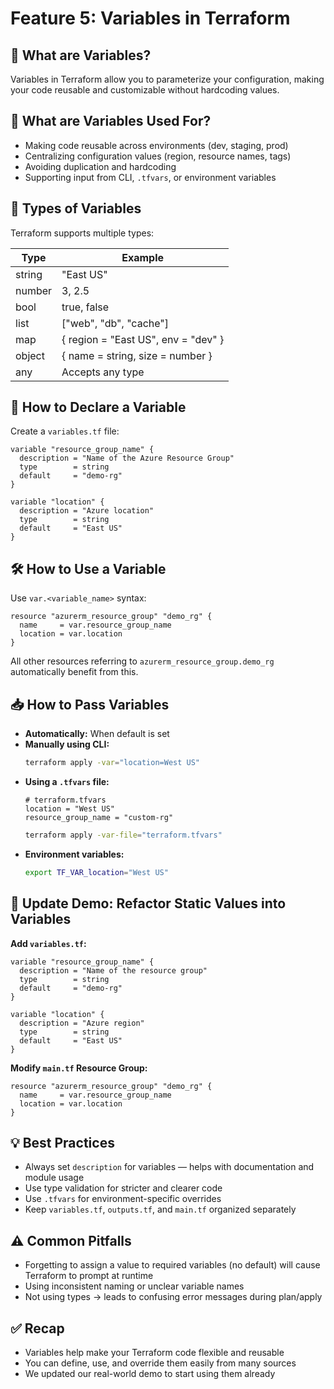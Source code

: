# Feature 5: Variables in Terraform

## 🔧 What are Variables?
Variables in Terraform allow you to parameterize your configuration, making your code reusable and customizable without hardcoding values.

## 🧰 What are Variables Used For?
- Making code reusable across environments (dev, staging, prod)
- Centralizing configuration values (region, resource names, tags)
- Avoiding duplication and hardcoding
- Supporting input from CLI, `.tfvars`, or environment variables

## 🧱 Types of Variables
Terraform supports multiple types:

| Type   | Example                                 |
|--------|-----------------------------------------|
| string | "East US"                               |
| number | 3, 2.5                                  |
| bool   | true, false                             |
| list   | ["web", "db", "cache"]                  |
| map    | { region = "East US", env = "dev" }     |
| object | { name = string, size = number }        |
| any    | Accepts any type                        |

## 🧪 How to Declare a Variable
Create a `variables.tf` file:
```hcl
variable "resource_group_name" {
  description = "Name of the Azure Resource Group"
  type        = string
  default     = "demo-rg"
}

variable "location" {
  description = "Azure location"
  type        = string
  default     = "East US"
}
```

## 🛠 How to Use a Variable
Use `var.<variable_name>` syntax:
```hcl
resource "azurerm_resource_group" "demo_rg" {
  name     = var.resource_group_name
  location = var.location
}
```
All other resources referring to `azurerm_resource_group.demo_rg` automatically benefit from this.

## 📥 How to Pass Variables
- **Automatically:** When default is set
- **Manually using CLI:**
  ```bash
  terraform apply -var="location=West US"
  ```
- **Using a `.tfvars` file:**
  ```hcl
  # terraform.tfvars
  location = "West US"
  resource_group_name = "custom-rg"
  ```
  ```bash
  terraform apply -var-file="terraform.tfvars"
  ```
- **Environment variables:**
  ```bash
  export TF_VAR_location="West US"
  ```

## 🧪 Update Demo: Refactor Static Values into Variables
**Add `variables.tf`:**
```hcl
variable "resource_group_name" {
  description = "Name of the resource group"
  type        = string
  default     = "demo-rg"
}

variable "location" {
  description = "Azure region"
  type        = string
  default     = "East US"
}
```
**Modify `main.tf` Resource Group:**
```hcl
resource "azurerm_resource_group" "demo_rg" {
  name     = var.resource_group_name
  location = var.location
}
```

## 💡 Best Practices
- Always set `description` for variables — helps with documentation and module usage
- Use type validation for stricter and clearer code
- Use `.tfvars` for environment-specific overrides
- Keep `variables.tf`, `outputs.tf`, and `main.tf` organized separately

## ⚠️ Common Pitfalls
- Forgetting to assign a value to required variables (no default) will cause Terraform to prompt at runtime
- Using inconsistent naming or unclear variable names
- Not using types → leads to confusing error messages during plan/apply

## ✅ Recap
- Variables help make your Terraform code flexible and reusable
- You can define, use, and override them easily from many sources
- We updated our real-world demo to start using them already
